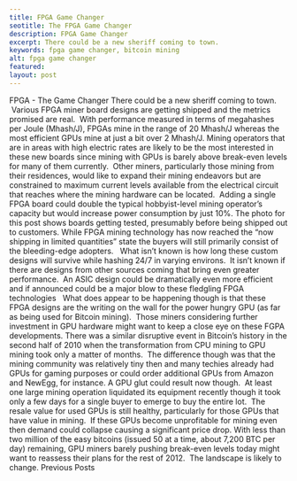 ```yaml
---
title: FPGA Game Changer
seotitle: The FPGA Game Changer
description: FPGA Game Changer
excerpt: There could be a new sheriff coming to town.
keywords: fpga game changer, bitcoin mining
alt: fpga game changer
featured: 
layout: post
---
```

FPGA - The Game Changer
There could be a new sheriff coming to town.  Various FPGA miner board designs are getting shipped and the metrics promised are real.  With performance measured in terms of megahashes per Joule (Mhash/J), FPGAs mine in the range of 20 Mhash/J whereas the most efficient GPUs mine at just a bit over 2 Mhash/J.
Mining operators that are in areas with high electric rates are likely to be the most interested in these new boards since mining with GPUs is barely above break-even levels for many of them currently.  Other miners, particularly those mining from their residences, would like to expand their mining endeavors but are constrained to maximum current levels available from the electrical circuit that reaches where the mining hardware can be located.  Adding a single FPGA board could double the typical hobbyist-level mining operator’s capacity but would increase power consumption by just 10%.
The photo for this post shows boards getting tested, presumably before being shipped out to customers.
While FPGA mining technology has now reached the “now shipping in limited quantities” state the buyers will still primarily consist of the bleeding-edge adopters.   What isn’t known is how long these custom designs will survive while hashing 24/7 in varying environs.  It isn’t known if there are designs from other sources coming that bring even greater performance.  An ASIC design could be dramatically even more efficient and if announced could be a major blow to these fledgling FPGA technologies  
What does appear to be happening though is that these FPGA designs are the writing on the wall for the power hungry GPU (as far as being used for Bitcoin mining).  Those miners considering further investment in GPU hardware might want to keep a close eye on these FGPA developments.
There was a similar disruptive event in Bitcoin’s history in the second half of 2010 when the transformation from CPU mining to GPU mining took only a matter of months.  The difference though was that the mining community was relatively tiny then and many techies already had GPUs for gaming purposes or could order additional GPUs from Amazon and NewEgg, for instance.
A GPU glut could result now though.  At least one large mining operation liquidated its equipment recently though it took only a few days for a single buyer to emerge to buy the entire lot.  The resale value for used GPUs is still healthy, particularly for those GPUs that have value in mining.  If these GPUs become unprofitable for mining even then demand could collapse causing a significant price drop.
With less than two million of the easy bitcoins (issued 50 at a time, about 7,200 BTC per day) remaining, GPU miners barely pushing break-even levels today might want to reassess their plans for the rest of 2012.  The landscape is likely to change.
Previous Posts
